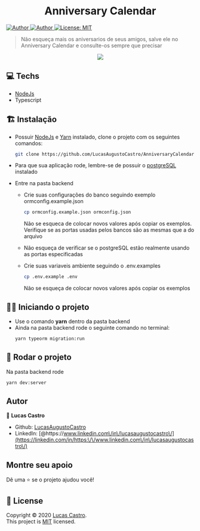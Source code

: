 <h1 align="center">
 Anniversary Calendar
</h1>

<p>
  
  <a href="https://github.com/LucasAugustoCastro" target="_blank">
    <img alt="Author" src="https://img.shields.io/badge/author-LucasAugustoCastro-CF0000?style=flat-square" />
  </a>
  <a href="#" target="_blank">
    <img alt="Author" src="https://img.shields.io/github/languages/count/LucasAugustoCastro/AnniversaryCalendar?color=%23D54F44&style=flat-square" />
  </a>

  <a href="https://github.com/LucasAugustoCastro/AnniversaryCalendar/blob/master/LICENSE" target="_blank">
    <img alt="License: MIT" src="https://img.shields.io/badge/License-MIT-yellow.svg" />
  </a>
</p>
 
>Não esqueça mais os aniversarios de seus amigos, salve ele no Anniversary Calendar e consulte-os sempre que precisar
<p align="center">
  
  <img src=".github/AnniversaryCalendar.gif">
</p>


## 💻️ Techs
- [NodeJs](https://nodejs.org/en/)
- Typescript


## 🏗 Instalação
- Possuir [NodeJs](https://nodejs.org/en/) e [Yarn](https://classic.yarnpkg.com/pt-BR/docs/install/) instalado, clone o projeto com os seguintes comandos:
  ```sh
  git clone https://github.com/LucasAugustoCastro/AnniversaryCalendar.git
  ```
- Para que sua aplicação rode, lembre-se de possuir o [postgreSQL]() instalado

- Entre na pasta backend

  - Crie suas configurações do banco seguindo exemplo ormconfig.example.json
    ```sh
    cp ormconfig.example.json ormconfig.json
    ```
    Não se esqueca de colocar novos valores após copiar os exemplos. Verifique se as portas usadas pelos bancos são as mesmas que a do arquivo

  - Não esqueça de verificar se o postgreSQL estão realmente usando as portas especificadas
  - Crie suas variaveis ambiente seguindo o .env.examples
    ```sh
    cp .env.example .env
    ```
    Não se esqueça de colocar novos valores após copiar os exemplos
## 🚴‍♂️️ Iniciando o projeto
- Use o comando **yarn** dentro da pasta backend
- Ainda na pasta backend rode o seguinte comando no terminal:
    ```sh 
    yarn typeorm migration:run
    ```


## 👀️ Rodar o projeto
Na pasta backend rode

```sh
yarn dev:server
```

## Autor

👤 **Lucas Castro**

* Github: [LucasAugustoCastro](https://github.com/LucasAugustoCastro)
* LinkedIn: [@https:\/\/www.linkedin.com\/in\/lucasaugustocastro\/](https://linkedin.com/in/https:\/\/www.linkedin.com\/in\/lucasaugustocastro\/)

## Montre seu apoio

Dê uma ⭐️ se o projeto ajudou você!

## 📝 License

Copyright © 2020 [Lucas Castro](https://github.com/LucasAugustoCastro).<br />
This project is [MIT](https://github.com/LucasAugustoCastro/AnniversaryCalendar/blob/master/LICENSE) licensed.
